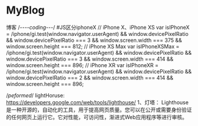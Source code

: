 # MyBlog
博客
/*----coding---*/
#JS区分iphoneX
// iPhone X、iPhone XS
var isIPhoneX = /iphone/gi.test(window.navigator.userAgent) && window.devicePixelRatio && window.devicePixelRatio === 3 && window.screen.width === 375 && window.screen.height === 812;
// iPhone XS Max
var isIPhoneXSMax = /iphone/gi.test(window.navigator.userAgent) && window.devicePixelRatio && window.devicePixelRatio === 3 && window.screen.width === 414 && window.screen.height === 896;
// iPhone XR
var isIPhoneXR = /iphone/gi.test(window.navigator.userAgent) && window.devicePixelRatio && window.devicePixelRatio === 2 && window.screen.width === 414 && window.screen.height === 896;

/*peformed*/
lightHoruse: https://developers.google.com/web/tools/lighthouse/
1、灯塔： Lighthouse是一种开源的，自动化的工具，用于提高网页质量。您可以在公开或需要身份验证的任何网页上运行它。它对性能，可访问性，渐进式Web应用程序等进行审核。

